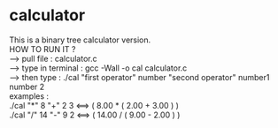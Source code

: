 # calculator <br />
This is a binary tree calculator version. <br />
HOW TO RUN IT ? <br />
  --> pull file : calculator.c <br />
  --> type in terminal : gcc -Wall -o cal calculator.c <br />
  --> then type : ./cal "first operator" number "second operator" number1 number 2 <br />
 examples : <br />
          ./cal "*" 8 "+" 2 3 <==> ( 8.00  * ( 2.00  +  3.00 ) ) <br />
          ./cal "/" 14 "-" 9 2 <==> ( 14.00  / ( 9.00  -  2.00 ) ) <br />
